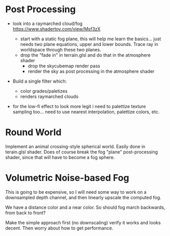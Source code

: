 # Post Processing
- look into a raymarched cloud/fog https://www.shadertoy.com/view/Msf3zX
    - start with a static fog plane, this will help me learn the basics... just needs two plane equations, upper and lower bounds. Trace ray in worldspace through these two planes.
    - drop the "fade in" in terrain.glsl and do that in the atmosphere shader
        - drop the skycubemap render pass
        - render the sky as post processing in the atmosphere shader

- Build a single filter which:
    - color grades/paletizes
    - renders raymarched clouds

- for the low-fi effect to look more legit i need to palettize texture sampling too... need to use nearest interpolation, palettize colors, etc.

# Round World
Implement an animal crossing-style spherical world. Easily done in terain.glsl shader. Does of course break the fog "plane" post-processing shader, since that will have to become a fog sphere.

# Volumetric Noise-based Fog
This is going to be expensive, so I will need some way to work on a downsampled depth channel, and then linearly upscale the computed fog.

We have a distance color and a near color. So should fog march backwards, from back to front?

Make the simple approach first (no downscaling) verify it works and looks decent. Then worry about how to get performance.